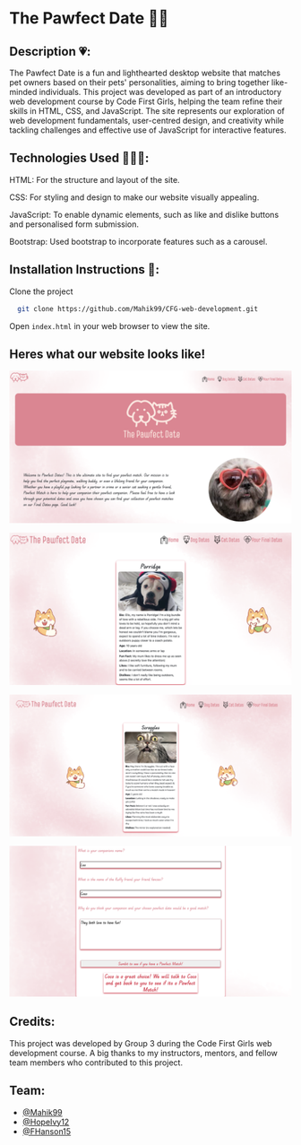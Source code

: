 # The Pawfect Date 🐶🐱

## Description 💗:

The Pawfect Date is a fun and lighthearted desktop website that matches pet owners based on their pets' personalities, aiming to bring together like-minded individuals. This project was developed as part of an introductory web development course by Code First Girls, helping the team refine their skills in HTML, CSS, and JavaScript. The site represents our exploration of web development fundamentals, user-centred design, and creativity while tackling challenges and effective use of JavaScript for interactive features.

## Technologies Used 👩🏻‍💻:

HTML: For the structure and layout of the site.

CSS: For styling and design to make our website visually appealing.

JavaScript: To enable dynamic elements, such as like and dislike buttons and personalised form submission.

Bootstrap: Used bootstrap to incorporate features such as a carousel.

## Installation Instructions 🚀:

Clone the project

```bash
  git clone https://github.com/Mahik99/CFG-web-development.git
```

Open `index.html` in your web browser to view the site.

## Heres what our website looks like!

![App Screenshot](/images/Homepage.png)

![App Screenshot](/images/Dog-page.png)

![App Screenshot](/images/Cat-page.png)

![App Screenshot](/images/form-response.png)

## Credits:

This project was developed by Group 3 during the Code First Girls web development course. A big thanks to my instructors, mentors, and fellow team members who contributed to this project.

## Team:

- [@Mahik99](https://www.github.com/Mahik99)
- [@HopeIvy12](https://www.github.com/hopeivy12)
- [@FHanson15](https://github.com/FHanson15)
